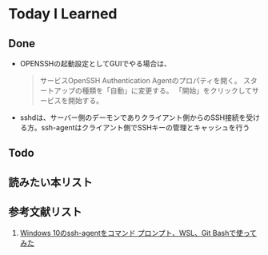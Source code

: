 # Today I Learned

## Done
- OPENSSHの起動設定としてGUIでやる場合は、
  > サービスOpenSSH Authentication Agentのプロパティを開く。
スタートアップの種類を「自動」に変更する。
「開始」をクリックしてサービスを開始する。
- sshdは、サーバー側のデーモンでありクライアント側からのSSH接続を受ける方。ssh-agentはクライアント側でSSHキーの管理とキャッシュを行う

## Todo

## 読みたい本リスト

## 参考文献リスト
1. [Windows 10のssh-agentをコマンド プロンプト、WSL、Git Bashで使ってみた](https://qiita.com/q1701/items/3cdc2d7ef7a3539f351d)